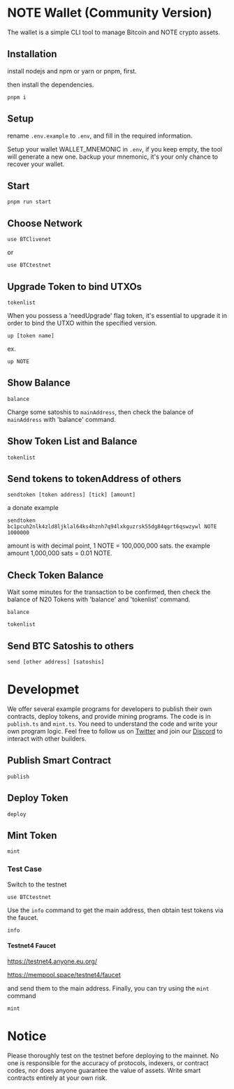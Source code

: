 # NOTE Wallet (Community Version)

The wallet is a simple CLI tool to manage Bitcoin and NOTE crypto assets.


## Installation
install nodejs and npm or yarn or pnpm, first.

then install the dependencies.

```
pnpm i
```

## Setup

rename `.env.example` to `.env`, and fill in the required information.

Setup your wallet WALLET_MNEMONIC in `.env`, if you keep empty, the tool will generate a new one. backup your mnemonic, it's your only chance to recover your wallet.

## Start
```
pnpm run start
```

## Choose Network
```
use BTClivenet
```
or
```
use BTCtestnet
```

## Upgrade Token to bind UTXOs
```
tokenlist
```

When you possess a 'needUpgrade' flag token, it's essential to upgrade it in order to bind the UTXO within the specified version.

```
up [token name]
```

ex.
```
up NOTE
```

## Show Balance
```
balance
```

Charge some satoshis to `mainAddress`, then check the balance of `mainAddress` with 'balance' command.

## Show Token List and Balance
```
tokenlist
```

## Send tokens to tokenAddress of others
```
sendtoken [token address] [tick] [amount]
```

a donate example
```
sendtoken bc1pcuh2nlk4zld8ljklal64ks4hznh7q94lxkguzrsk55dg84qgrt6qswzywl NOTE 1000000
```

amount is with decimal point, 1 NOTE = 100,000,000 sats. the example amount 1,000,000 sats = 0.01 NOTE.

## Check Token Balance
Wait some minutes for the transaction to be confirmed, then check the balance of N20 Tokens with 'balance' and 'tokenlist' command.

```
balance

tokenlist
```

## Send BTC Satoshis to others

```
send [other address] [satoshis]

```

# Developmet

We offer several example programs for developers to publish their own contracts, deploy tokens, and provide mining programs. The code is in `publish.ts` and `mint.ts`. You need to understand the code and write your own program logic. Feel free to follow us on [Twitter](https://x.com/NoteProtocol) and join our [Discord](https://discord.gg/tGBHKDPkF5) to interact with other builders.


## Publish Smart Contract
```
publish
```

## Deploy Token
```
deploy
```

## Mint Token
```
mint
```

### Test Case

Switch to the testnet

```
use BTCtestnet
```

Use the `info` command to get the main address, then obtain test tokens via the faucet.

```
info
```

#### Testnet4 Faucet

https://testnet4.anyone.eu.org/

https://mempool.space/testnet4/faucet


and send them to the main address. Finally, you can try using the `mint` command
```
mint
```

# Notice
Please thoroughly test on the testnet before deploying to the mainnet. No one is responsible for the accuracy of protocols, indexers, or contract codes, nor does anyone guarantee the value of assets. Write smart contracts entirely at your own risk.
